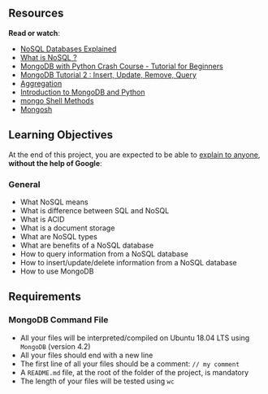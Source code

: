 <html>
<h2>Resources</h2>

<p><strong>Read or watch</strong>:</p>

<ul>
<li><a href="/rltoken/wweK7dOY4pf8haCqv9Iv6Q" title="NoSQL Databases Explained" target="_blank">NoSQL Databases Explained</a> </li>
<li><a href="/rltoken/QqqNmgzgwopHBv305ki6bg" title="What is NoSQL ?" target="_blank">What is NoSQL ?</a> </li>
<li><a href="/rltoken/RyyP9OH1EMBWWYpTs4TqoA" title="MongoDB with Python Crash Course - Tutorial for Beginners" target="_blank">MongoDB with Python Crash Course - Tutorial for Beginners</a> </li>
<li><a href="/rltoken/9__3tR-NimgXlmjPQwTF-Q" title="MongoDB Tutorial 2 : Insert, Update, Remove, Query" target="_blank">MongoDB Tutorial 2 : Insert, Update, Remove, Query</a> </li>
<li><a href="/rltoken/ziEDeniRobC6owPE1_avAQ" title="Aggregation" target="_blank">Aggregation</a> </li>
<li><a href="/rltoken/axwwF4CjO7FnK8Ecochqnw" title="Introduction to MongoDB and Python" target="_blank">Introduction to MongoDB and Python</a> </li>
<li><a href="/rltoken/lUqnLwOHbbp9FK39ijNmDQ" title="mongo Shell Methods" target="_blank">mongo Shell Methods</a> </li>
<li><a href="/rltoken/ipHIVVmAsezINqpk7W0eow" title="Mongosh" target="_blank">Mongosh</a> </li>
</ul>

<h2>Learning Objectives</h2>

<p>At the end of this project, you are expected to be able to <a href="/rltoken/9u20uNESC1dnTNowO5waNQ" title="explain to anyone" target="_blank">explain to anyone</a>, <strong>without the help of Google</strong>:</p>

<h3>General</h3>

<ul>
<li>What NoSQL means</li>
<li>What is difference between SQL and NoSQL</li>
<li>What is ACID</li>
<li>What is a document storage</li>
<li>What are NoSQL types</li>
<li>What are benefits of a NoSQL database</li>
<li>How to query information from a NoSQL database</li>
<li>How to insert/update/delete information from a NoSQL database</li>
<li>How to use MongoDB</li>
</ul>

<h2>Requirements</h2>

<h3>MongoDB Command File</h3>

<ul>
<li>All your files will be interpreted/compiled on Ubuntu 18.04 LTS using <code>MongoDB</code> (version 4.2)</li>
<li>All your files should end with a new line</li>
<li>The first line of all your files should be a comment: <code>// my comment</code></li>
<li>A <code>README.md</code> file, at the root of the folder of the project, is mandatory</li>
<li>The length of your files will be tested using <code>wc</code></li>
</ul>

</html>
